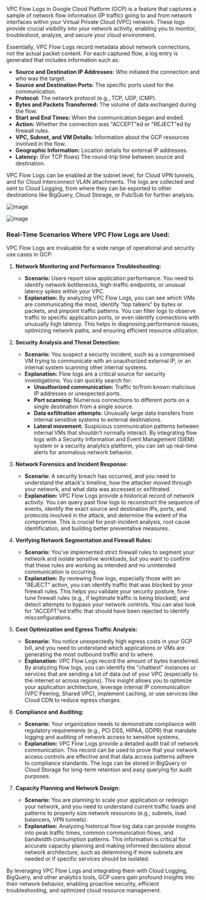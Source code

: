 VPC Flow Logs in Google Cloud Platform (GCP) is a feature that captures a sample of network flow information (IP traffic) going to and from network interfaces within your Virtual Private Cloud (VPC) network. These logs provide crucial visibility into your network activity, enabling you to monitor, troubleshoot, analyze, and secure your cloud environment.

Essentially, VPC Flow Logs record metadata about network connections, not the actual packet content. For each captured flow, a log entry is generated that includes information such as:

* **Source and Destination IP Addresses:** Who initiated the connection and who was the target.
* **Source and Destination Ports:** The specific ports used for the communication.
* **Protocol:** The network protocol (e.g., TCP, UDP, ICMP).
* **Bytes and Packets Transferred:** The volume of data exchanged during the flow.
* **Start and End Times:** When the communication began and ended.
* **Action:** Whether the connection was "ACCEPT"ed or "REJECT"ed by firewall rules.
* **VPC, Subnet, and VM Details:** Information about the GCP resources involved in the flow.
* **Geographic Information:** Location details for external IP addresses.
* **Latency:** (For TCP flows) The round-trip time between source and destination.

VPC Flow Logs can be enabled at the subnet level, for Cloud VPN tunnels, and for Cloud Interconnect VLAN attachments. The logs are collected and sent to Cloud Logging, from where they can be exported to other destinations like BigQuery, Cloud Storage, or Pub/Sub for further analysis.


![image](https://github.com/user-attachments/assets/f9be5973-94f8-49d6-a747-4fe60333720b)

![image](https://github.com/user-attachments/assets/c8084a41-a3d1-4cba-9c00-ccf5cad5fa9f)



### Real-Time Scenarios Where VPC Flow Logs are Used:

VPC Flow Logs are invaluable for a wide range of operational and security use cases in GCP:

1.  **Network Monitoring and Performance Troubleshooting:**
    * **Scenario:** Users report slow application performance. You need to identify network bottlenecks, high-traffic endpoints, or unusual latency spikes within your VPC.
    * **Explanation:** By analyzing VPC Flow Logs, you can see which VMs are communicating the most, identify "top talkers" by bytes or packets, and pinpoint traffic patterns. You can filter logs to observe traffic to specific application ports, or even identify connections with unusually high latency. This helps in diagnosing performance issues, optimizing network paths, and ensuring efficient resource utilization.

2.  **Security Analysis and Threat Detection:**
    * **Scenario:** You suspect a security incident, such as a compromised VM trying to communicate with an unauthorized external IP, or an internal system scanning other internal systems.
    * **Explanation:** Flow logs are a critical source for security investigations. You can quickly search for:
        * **Unauthorized communication:** Traffic to/from known malicious IP addresses or unexpected ports.
        * **Port scanning:** Numerous connections to different ports on a single destination from a single source.
        * **Data exfiltration attempts:** Unusually large data transfers from internal sensitive systems to external destinations.
        * **Lateral movement:** Suspicious communication patterns between internal VMs that shouldn't normally interact.
        By integrating flow logs with a Security Information and Event Management (SIEM) system or a security analytics platform, you can set up real-time alerts for anomalous network behavior.

3.  **Network Forensics and Incident Response:**
    * **Scenario:** A security breach has occurred, and you need to understand the attack's timeline, how the attacker moved through your network, and what data was accessed or exfiltrated.
    * **Explanation:** VPC Flow Logs provide a historical record of network activity. You can query past flow logs to reconstruct the sequence of events, identify the exact source and destination IPs, ports, and protocols involved in the attack, and determine the extent of the compromise. This is crucial for post-incident analysis, root cause identification, and building better preventative measures.

4.  **Verifying Network Segmentation and Firewall Rules:**
    * **Scenario:** You've implemented strict firewall rules to segment your network and isolate sensitive workloads, but you want to confirm that these rules are working as intended and no unintended communication is occurring.
    * **Explanation:** By reviewing flow logs, especially those with an "REJECT" action, you can identify traffic that was blocked by your firewall rules. This helps you validate your security posture, fine-tune firewall rules (e.g., if legitimate traffic is being blocked), and detect attempts to bypass your network controls. You can also look for "ACCEPT"ed traffic that should have been rejected to identify misconfigurations.

5.  **Cost Optimization and Egress Traffic Analysis:**
    * **Scenario:** You notice unexpectedly high egress costs in your GCP bill, and you need to understand which applications or VMs are generating the most outbound traffic and to where.
    * **Explanation:** VPC Flow Logs record the amount of bytes transferred. By analyzing flow logs, you can identify the "chattiest" instances or services that are sending a lot of data out of your VPC (especially to the internet or across regions). This insight allows you to optimize your application architecture, leverage internal IP communication (VPC Peering, Shared VPC), implement caching, or use services like Cloud CDN to reduce egress charges.

6.  **Compliance and Auditing:**
    * **Scenario:** Your organization needs to demonstrate compliance with regulatory requirements (e.g., PCI DSS, HIPAA, GDPR) that mandate logging and auditing of network access to sensitive systems.
    * **Explanation:** VPC Flow Logs provide a detailed audit trail of network communication. This record can be used to prove that your network access controls are effective and that data access patterns adhere to compliance standards. The logs can be stored in BigQuery or Cloud Storage for long-term retention and easy querying for audit purposes.

7.  **Capacity Planning and Network Design:**
    * **Scenario:** You are planning to scale your application or redesign your network, and you need to understand current traffic loads and patterns to properly size network resources (e.g., subnets, load balancers, VPN tunnels).
    * **Explanation:** Analyzing historical flow log data can provide insights into peak traffic times, common communication flows, and bandwidth consumption patterns. This information is critical for accurate capacity planning and making informed decisions about network architecture, such as determining if more subnets are needed or if specific services should be isolated.

By leveraging VPC Flow Logs and integrating them with Cloud Logging, BigQuery, and other analytics tools, GCP users gain profound insights into their network behavior, enabling proactive security, efficient troubleshooting, and optimized cloud resource management.
